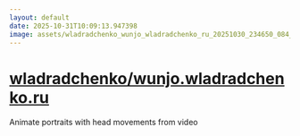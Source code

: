```yaml
---
layout: default
date: 2025-10-31T10:09:13.947398
image: assets/wladradchenko_wunjo_wladradchenko_ru_20251030_234650_084_20251031_000727_8f5c02--20251031T010820650--cropped.png
---
```


# [wladradchenko/wunjo.wladradchenko.ru](https://github.com/wladradchenko/wunjo.wladradchenko.ru/)

Animate portraits with head movements from video
